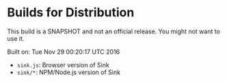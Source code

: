 # Builds for Distribution

This build is a SNAPSHOT and not an official release.  You might not want to use it.

Built on: Tue Nov 29 00:20:17 UTC 2016

* `sink.js`: Browser version of Sink
* `sink/*`: NPM/Node.js version of Sink
